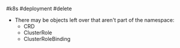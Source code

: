 #k8s #deployment #delete 

- There may be objects left over that aren't part of the namespace:
	- CRD
	- ClusterRole
	- ClusterRoleBinding